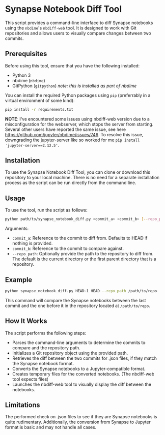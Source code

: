 # Synapse Notebook Diff Tool

This script provides a command-line interface to diff Synapse notebooks using the `nbdime`'s `nbdiff-web` tool. It is designed to work with Git repositories and allows users to visually compare changes between two commits.

## Prerequisites

Before using this tool, ensure that you have the following installed:

- Python 3
- nbdime (`nbdime`)
- GitPython (`gitpython`) *note: this is installed as part of nbdime*

You can install the required Python packages using `pip` (preferrably in a virtual environment of some kind):

```bash
pip install -r requirements.txt
```

**NOTE**:
I've encountered some issues using nbdiff-web version due to a misconfiguration for the webserver, which stops the server from starting. Several other users have reported the same issue, see here https://github.com/jupyter/nbdime/issues/749. To resolve this issue, downgrading the jupyter-server like so worked for me `pip install 'jupyter-server==2.12.5'`.

## Installation
To use the Synapse Notebook Diff Tool, you can clone or download this repository to your local machine. There is no need for a separate installation process as the script can be run directly from the command line.

## Usage
To use the tool, run the script as follows:

```bash
python path/to/synapse_notebook_diff.py <commit_a> <commit_b> [--repo_path]
```
Arguments:
- `commit_a`: Reference to the commit to diff from. Defaults to HEAD if nothing is provided.
- `commit_b`: Reference to the commit to compare against.
- `--repo_path`: Optionally provide the path to the repository to diff from. The default is the current directory or the first parent directory that is a repository. 

## Example
```bash
python synapse_notebook_diff.py HEAD~1 HEAD --repo_path /path/to/repo
```
This command will compare the Synapse notebooks between the last commit and the one before it in the repository located at `/path/to/repo`.

## How It Works
The script performs the following steps:

- Parses the command-line arguments to determine the commits to compare and the repository path.
- Initializes a Git repository object using the provided path.
- Retrieves the diff between the two commits for .json files, if they match the Synapse notebook format.
- Converts the Synapse notebooks to a Jupyter-compatible format.
- Creates temporary files for the converted notebooks. (The nbdiff-web tool expects files)
- Launches the nbdiff-web tool to visually display the diff between the notebooks.

## Limitations
The performed check on .json files to see if they are Synapse notebooks is quite rudimentary. Additionally, the conversion from Synapse to Jupyter format is basic and may not handle all cases.